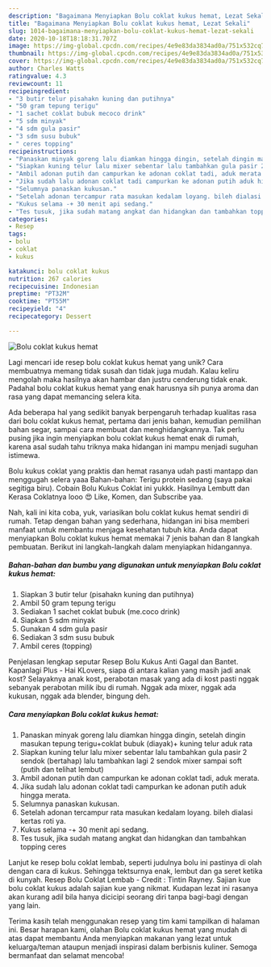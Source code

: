 ```yaml
---
description: "Bagaimana Menyiapkan Bolu coklat kukus hemat, Lezat Sekali"
title: "Bagaimana Menyiapkan Bolu coklat kukus hemat, Lezat Sekali"
slug: 1014-bagaimana-menyiapkan-bolu-coklat-kukus-hemat-lezat-sekali
date: 2020-10-18T18:18:31.707Z
image: https://img-global.cpcdn.com/recipes/4e9e83da3834ad0a/751x532cq70/bolu-coklat-kukus-hemat-foto-resep-utama.jpg
thumbnail: https://img-global.cpcdn.com/recipes/4e9e83da3834ad0a/751x532cq70/bolu-coklat-kukus-hemat-foto-resep-utama.jpg
cover: https://img-global.cpcdn.com/recipes/4e9e83da3834ad0a/751x532cq70/bolu-coklat-kukus-hemat-foto-resep-utama.jpg
author: Charles Watts
ratingvalue: 4.3
reviewcount: 11
recipeingredient:
- "3 butir telur pisahakn kuning dan putihnya"
- "50 gram tepung terigu"
- "1 sachet coklat bubuk mecoco drink"
- "5 sdm minyak"
- "4 sdm gula pasir"
- "3 sdm susu bubuk"
- " ceres topping"
recipeinstructions:
- "Panaskan minyak goreng lalu diamkan hingga dingin, setelah dingin masukan tepung terigu+coklat bubuk (diayak)+ kuning telur aduk rata"
- "Siapkan kuning telur lalu mixer sebentar lalu tambahkan gula pasir 2 sendok (bertahap) lalu tambahkan lagi 2 sendok mixer sampai soft (putih dan telihat lembut)"
- "Ambil adonan putih dan campurkan ke adonan coklat tadi, aduk merata."
- "Jika sudah lalu adonan coklat tadi campurkan ke adonan putih aduk hingga merata."
- "Selumnya panaskan kukusan."
- "Setelah adonan tercampur rata masukan kedalam loyang. bileh dialasi kertas roti ya."
- "Kukus selama -+ 30 menit api sedang."
- "Tes tusuk, jika sudah matang angkat dan hidangkan dan tambahkan topping ceres"
categories:
- Resep
tags:
- bolu
- coklat
- kukus

katakunci: bolu coklat kukus 
nutrition: 267 calories
recipecuisine: Indonesian
preptime: "PT32M"
cooktime: "PT55M"
recipeyield: "4"
recipecategory: Dessert

---
```



![Bolu coklat kukus hemat](https://img-global.cpcdn.com/recipes/4e9e83da3834ad0a/751x532cq70/bolu-coklat-kukus-hemat-foto-resep-utama.jpg)

Lagi mencari ide resep bolu coklat kukus hemat yang unik? Cara membuatnya memang tidak susah dan tidak juga mudah. Kalau keliru mengolah maka hasilnya akan hambar dan justru cenderung tidak enak. Padahal bolu coklat kukus hemat yang enak harusnya sih punya aroma dan rasa yang dapat memancing selera kita.

Ada beberapa hal yang sedikit banyak berpengaruh terhadap kualitas rasa dari bolu coklat kukus hemat, pertama dari jenis bahan, kemudian pemilihan bahan segar, sampai cara membuat dan menghidangkannya. Tak perlu pusing jika ingin menyiapkan bolu coklat kukus hemat enak di rumah, karena asal sudah tahu triknya maka hidangan ini mampu menjadi suguhan istimewa.

Bolu kukus coklat yang praktis dan hemat rasanya udah pasti mantapp dan menggugah selera yaaa Bahan-bahan: Terigu protein sedang (saya pakai segitiga biru). Cobain Bolu Kukus Coklat ini yukkk. Hasilnya Lembutt dan Kerasa Coklatnya looo 😍 Like, Komen, dan Subscribe yaa.


Nah, kali ini kita coba, yuk, variasikan bolu coklat kukus hemat sendiri di rumah. Tetap dengan bahan yang sederhana, hidangan ini bisa memberi manfaat untuk membantu menjaga kesehatan tubuh kita. Anda dapat menyiapkan Bolu coklat kukus hemat memakai 7 jenis bahan dan 8 langkah pembuatan. Berikut ini langkah-langkah dalam menyiapkan hidangannya.

<!--inarticleads1-->

##### Bahan-bahan dan bumbu yang digunakan untuk menyiapkan Bolu coklat kukus hemat:

1. Siapkan 3 butir telur (pisahakn kuning dan putihnya)
1. Ambil 50 gram tepung terigu
1. Sediakan 1 sachet coklat bubuk (me.coco drink)
1. Siapkan 5 sdm minyak
1. Gunakan 4 sdm gula pasir
1. Sediakan 3 sdm susu bubuk
1. Ambil  ceres (topping)


Penjelasan lengkap seputar Resep Bolu Kukus Anti Gagal dan Bantet. Kapanlagi Plus - Hai KLovers, siapa di antara kalian yang masih jadi anak kost? Selayaknya anak kost, perabotan masak yang ada di kost pasti nggak sebanyak perabotan milik ibu di rumah. Nggak ada mixer, nggak ada kukusan, nggak ada blender, bingung deh. 

<!--inarticleads2-->

##### Cara menyiapkan Bolu coklat kukus hemat:

1. Panaskan minyak goreng lalu diamkan hingga dingin, setelah dingin masukan tepung terigu+coklat bubuk (diayak)+ kuning telur aduk rata
1. Siapkan kuning telur lalu mixer sebentar lalu tambahkan gula pasir 2 sendok (bertahap) lalu tambahkan lagi 2 sendok mixer sampai soft (putih dan telihat lembut)
1. Ambil adonan putih dan campurkan ke adonan coklat tadi, aduk merata.
1. Jika sudah lalu adonan coklat tadi campurkan ke adonan putih aduk hingga merata.
1. Selumnya panaskan kukusan.
1. Setelah adonan tercampur rata masukan kedalam loyang. bileh dialasi kertas roti ya.
1. Kukus selama -+ 30 menit api sedang.
1. Tes tusuk, jika sudah matang angkat dan hidangkan dan tambahkan topping ceres


Lanjut ke resep bolu coklat lembab, seperti judulnya bolu ini pastinya di olah dengan cara di kukus. Sehingga tektsurnya enak, lembut dan ga seret ketika di kunyah. Resep Bolu Coklat Lembab - Credit : Tintin Rayney. Sajian kue bolu coklat kukus adalah sajian kue yang nikmat. Kudapan lezat ini rasanya akan kurang adil bila hanya dicicipi seorang diri tanpa bagi-bagi dengan yang lain. 

Terima kasih telah menggunakan resep yang tim kami tampilkan di halaman ini. Besar harapan kami, olahan Bolu coklat kukus hemat yang mudah di atas dapat membantu Anda menyiapkan makanan yang lezat untuk keluarga/teman ataupun menjadi inspirasi dalam berbisnis kuliner. Semoga bermanfaat dan selamat mencoba!
